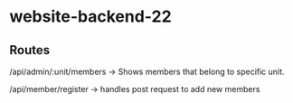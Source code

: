 # website-backend-22

## Routes

/api/admin/:unit/members    ->    Shows members that belong to specific unit.

/api/member/register -> handles post request to add new members